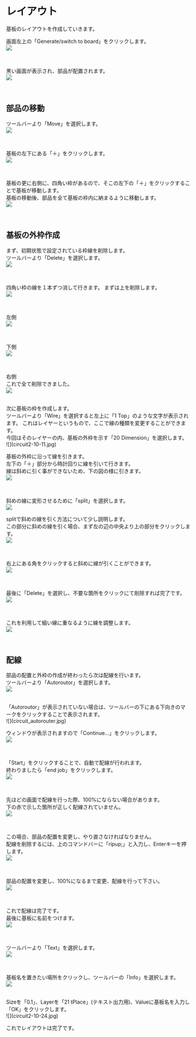 # レイアウト

基板のレイアウトを作成していきます。

画面左上の「Generate/switch to board」をクリックします。
<br>
![](circuit2-10-01.jpg)

<br>

黒い画面が表示され、部品が配置されます。
<br>
![](circuit2-10-02.jpg)

<br>

## 部品の移動


ツールバーより「Move」を選択します。
<br>
![](circuit2-10-03.jpg)

<br>

基板の左下にある「＋」をクリックします。
<br>
![](circuit2-10-04.jpg)

<br>

基板の更に右側に、四角い枠があるので、そこの左下の「＋」をクリックすることで基板が移動します。
<br>
基板の移動後、部品を全て基板の枠内に納まるように移動します。
<br>
![](circuit2-10-05.jpg)

<br>

## 基板の外枠作成

まず、初期状態で設定されている枠線を削除します。<br>
ツールバーより「Delete」を選択します。
<br>
![](circuit2-10-06.jpg)

<br>

四角い枠の線を１本ずつ消して行きます。
まずは上を削除します。
<br>
![](circuit2-10-07.jpg)

<br>

左側
<br>
![](circuit2-10-08.jpg)

<br>

下側
<br>
![](circuit2-10-09.jpg)

<br>

右側
<br>
これで全て削除できました。
<br>
![](circuit2-10-10.jpg)

<br>
次に基板の枠を作成します。
<br>
ツールバーより「Wire」を選択すると左上に「1 Top」のような文字が表示されます。
これはレイヤーというもので、ここで線の種類を変更することができます。
<br>
今回はそのレイヤーの内、基板の外枠を示す「20 Dimension」を選択します。
<br>
![](circuit2-10-11.jpg)

<br>

基板の外枠に沿って線を引きます。
<br>
左下の「＋」部分から時計回りに線を引いて行きます。
<br>
線は斜めに引く事ができないため、下の図の様に引きます。
<br>
![](circuit2-10-12.jpg)

<br>

斜めの線に変形させるために「split」を選択します。
<br>
![](circuit2-10-13.jpg)


splitで斜めの線を引く方法について少し説明します。
<br>
この部分に斜めの線を引く場合、まず左の辺の中央より上の部分をクリックします。
<br>
![](circuit_sprit1.jpg)

<br>

右上にある角をクリックすると斜めに線が引くことができます。
<br>
![](circuit_sprit2.jpg)

<br>

最後に「Delete」を選択し、不要な箇所をクリックにて削除すれば完了です。
<br>
![](circuit_sprit3.jpg)

<br>

これを利用して細い線に重なるように線を調整します。
<br>
![](circuit2-10-14.jpg)

<br>

## 配線

部品の配置と外枠の作成が終わったら次は配線を行います。
<br>
ツールバーより「Autoroutor」を選択します。
<br>
![](circuit2-10-15.jpg)

<br>
「Autoroutor」が表示されていない場合は、ツールバーの下にある下向きのマークをクリックすることで表示されます。
<br>
![](circuit_autorouter.jpg)

<br>

ウィンドウが表示されますので「Continue...」をクリックします。
<br>
![](circuit2-10-16.jpg)

<br>

「Start」をクリックすることで、自動で配線が行われます。
<br>
終わりましたら「end job」をクリックします。
<br>
![](circuit2-10-17.jpg)

<br>

先ほどの画面で配線を行った際、100%にならない場合があります。
<br>
下の赤で示した箇所が正しく配線されていません。
<br>
![](circuit2-10-18.jpg)

<br>

この場合、部品の配置を変更し、やり直さなければなりません。
<br>
配線を削除するには、上のコマンドバーに「ripup;」と入力し、Enterキーを押します。
<br>
![](circuit2-10-19.jpg)

<br>

部品の配置を変更し、100%になるまで変更、配線を行って下さい。
<br>
![](circuit2-10-20.jpg)

<br>

これで配線は完了です。
<br>
最後に基板に名前をつけます。
<br>
![](circuit2-10-21.jpg)

<br>

ツールバーより「Text」を選択します。
<br>
![](circuit2-10-22.jpg)

<br>

基板名を置きたい場所をクリックし、ツールバーの「Info」を選択します。
<br>
![](circuit2-10-23.jpg)

<br>
Sizeを「0.1」、Layerを「21 tPlace」(テキスト出力用)、Valueに基板名を入力し「OK」をクリックします。
<br>
![](circuit2-10-24.jpg)

これでレイアウトは完了です。